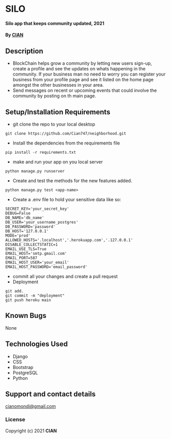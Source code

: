 # SILO
#### Silo app that keeps community updated, 2021
#### By **[CIAN](https://github.com/Cian747)**
## Description
* BlockChain helps grow a community by letting new users sign-up, create a profile and see the updates on whats happening in the community. If your business man no need to worry you can register your business from your profile page and see it listed on the home page amongst the other businesses in your area. 
* Send messages on recent or upcoming events that could involve the community by posting on th main page.
## Setup/Installation Requirements
* git clone the repo to your local desktop
```
git clone https://github.com/Cian747/neighborhood.git
```
* Install the dependencies from the requirements file
```
pip install -r requirements.txt
```
* make and run your app on you local server
```
python manage.py runserver
```
* Create and test the methods for the new features added.
```
python manage.py test <app-name>
```
* Create a .env file to hold your sensitive data like so:
```
SECRET_KEY='your_secret_key'
DEBUG=False 
DB_NAME='db_name'
DB_USER='your_username_postgres'
DB_PASSWORD='password'
DB_HOST='127.0.0.1'
MODE='prod' 
ALLOWED_HOSTS='.localhost','.herokuapp.com','.127.0.0.1'
DISABLE_COLLECTSTATIC=1
EMAIL_USE_TLS=True
EMAIL_HOST='smtp.gmail.com'
EMAIL_PORT=587
EMAIL_HOST_USER='your_email'
EMAIL_HOST_PASSWORD='email_password'

```
* commit all your changes and create a pull request
* Deployment
```
git add.
git commit -m "deployment"
git push heroku main
```

## Known Bugs
None
## Technologies Used
* Django
* CSS
* Bootstrap
* PostgreSQL
* Python

## Support and contact details
cianomondi@gmail.com
### License

Copyright (c) 2021 **CIAN**
